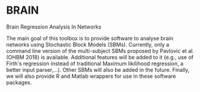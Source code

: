 # BRAIN
Brain Regression Analysis In Networks

The main goal of this toolbox is to provide software to analyse brain networks using Stochastic Block Models (SBMs). Currently, only a command line version of the multi-subject SBMs proposed by Pavlovic et al. (OHBM 2018) is available. Additional features will be added to it (e.g., use of Firth's regression instead of traditional Maximum likilihood regression, a better input parser,...). Other SBMs will also be added in the future. Finally, we will also provide R and Matlab wrappers for use in these software packages.
